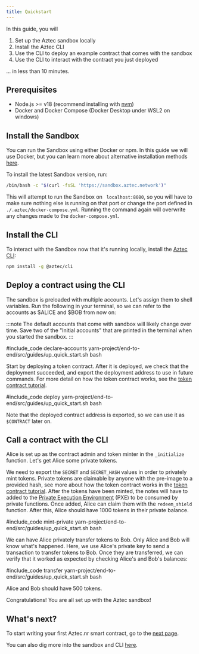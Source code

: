 ```yaml
---
title: Quickstart
---
```


In this guide, you will

1. Set up the Aztec sandbox locally
2. Install the Aztec CLI
3. Use the CLI to deploy an example contract that comes with the sandbox
4. Use the CLI to interact with the contract you just deployed

... in less than 10 minutes.

## Prerequisites

- Node.js >= v18 (recommend installing with [nvm](https://github.com/nvm-sh/nvm))
- Docker and Docker Compose (Docker Desktop under WSL2 on windows)

## Install the Sandbox

You can run the Sandbox using either Docker or npm. In this guide we will use Docker, but you can learn more about alternative installation methods [here](../cli/sandbox-reference.md).

To install the latest Sandbox version, run:

```bash
/bin/bash -c "$(curl -fsSL 'https://sandbox.aztec.network')"
```

This will attempt to run the Sandbox on ` localhost:8080`, so you will have to make sure nothing else is running on that port or change the port defined in `./.aztec/docker-compose.yml`. Running the command again will overwrite any changes made to the `docker-compose.yml`.

## Install the CLI

To interact with the Sandbox now that it's running locally, install the [Aztec CLI](https://www.npmjs.com/package/@aztec/cli):

```bash
npm install -g @aztec/cli
```

## Deploy a contract using the CLI

The sandbox is preloaded with multiple accounts. Let's assign them to shell variables. Run the following in your terminal, so we can refer to the accounts as $ALICE and $BOB from now on:

:::note
The default accounts that come with sandbox will likely change over time. Save two of the "Initial accounts" that are printed in the terminal when you started the sandbox.
:::

#include_code declare-accounts yarn-project/end-to-end/src/guides/up_quick_start.sh bash

Start by deploying a token contract. After it is deployed, we check that the deployment succeeded, and export the deployment address to use in future commands. For more detail on how the token contract works, see the [token contract tutorial](../tutorials/writing_token_contract.md).

#include_code deploy yarn-project/end-to-end/src/guides/up_quick_start.sh bash

Note that the deployed contract address is exported, so we can use it as `$CONTRACT` later on.

## Call a contract with the CLI

Alice is set up as the contract admin and token minter in the `_initialize` function. Let's get Alice some private tokens.

We need to export the `SECRET` and `SECRET_HASH` values in order to privately mint tokens. Private tokens are claimable by anyone with the pre-image to a provided hash, see more about how the token contract works in the [token contract tutorial](../tutorials/writing_token_contract.md). After the tokens have been minted, the notes will have to added to the [Private Execution Environment](../../apis/pxe/interfaces/PXE) (PXE) to be consumed by private functions. Once added, Alice can claim them with the `redeem_shield` function. After this, Alice should have 1000 tokens in their private balance.

#include_code mint-private yarn-project/end-to-end/src/guides/up_quick_start.sh bash

We can have Alice privately transfer tokens to Bob. Only Alice and Bob will know what's happened. Here, we use Alice's private key to send a transaction to transfer tokens to Bob. Once they are transferred, we can verify that it worked as expected by checking Alice's and Bob's balances:

#include_code transfer yarn-project/end-to-end/src/guides/up_quick_start.sh bash

Alice and Bob should have 500 tokens.

Congratulations! You are all set up with the Aztec sandbox!

## What's next?

To start writing your first Aztec.nr smart contract, go to the [next page](aztecnr-getting-started.md).

You can also dig more into the sandbox and CLI [here](../cli/main.md).
